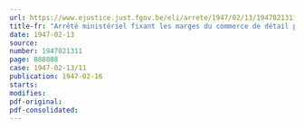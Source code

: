 ```yaml
---
url: https://www.ejustice.just.fgov.be/eli/arrete/1947/02/13/1947021311/justel
title-fr: "Arrêté ministériel fixant les marges du commerce de détail pour la vente de poisson (Abrogé par AM 15-03-1949, art. 4)"
date: 1947-02-13
source:
number: 1947021311
page: 888888
case: 1947-02-13/11
publication: 1947-02-16
starts:
modifies:
pdf-original:
pdf-consolidated:
---
```


